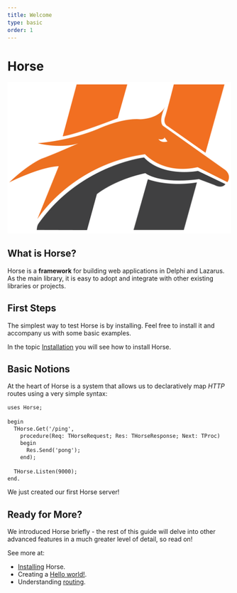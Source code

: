 ```yaml
---
title: Welcome
type: basic
order: 1
---
```


# Horse

![Horse ](horse.png)

## What is Horse?

Horse is a **framework** for building web applications in Delphi and Lazarus. As the main library, it is easy to adopt and integrate with other existing libraries or projects.

## First Steps

The simplest way to test Horse is by installing. Feel free to install it and accompany us with some basic examples.

In the topic [Installation](../installation.en) you will see how to install Horse.

## Basic Notions

At the heart of Horse is a system that allows us to declaratively map *HTTP* routes using a very simple syntax:

``` delphi
uses Horse;

begin
  THorse.Get('/ping',
    procedure(Req: THorseRequest; Res: THorseResponse; Next: TProc)
    begin
      Res.Send('pong');
    end);

  THorse.Listen(9000);
end.
```

We just created our first Horse server!

## Ready for More?

We introduced Horse briefly - the rest of this guide will delve into other advanced features in a much greater level of detail, so read on!

See more at:
 * [Installing](../installation.en) Horse.
 * Creating a [Hello world!](../hello-world.en).
 * Understanding [routing](../routing.en).